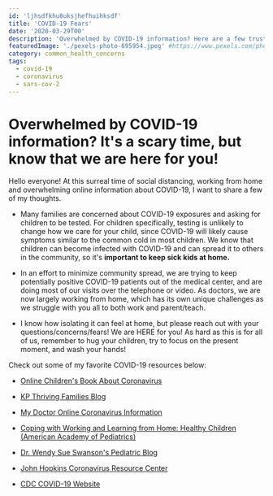 ```yaml
---
id: 'ljhsdfkhu8uksjhefhuihksdf' 
title: 'COVID-19 Fears'
date: '2020-03-29T00'
description: 'Overwhelmed by COVID-19 information? Here are a few trusted sources specifically geared towards children.'
featuredImage: './pexels-photo-695954.jpeg' #https://www.pexels.com/photo/boy-wearing-surgical-mask-695954/
category: common_health_concerns
tags:
  - covid-19
  - coronavirus
  - sars-cov-2
---
```


# Overwhelmed by COVID-19 information? It's a scary time, but know that we are here for you!

Hello everyone! At this surreal time of social distancing, working from home and overwhelming online information about COVID-19, I want to share a few of my thoughts. 

* Many families are concerned about COVID-19 exposures and asking for children to be tested. For children specifically, testing is unlikely to change how we care for your child, since COVID-19 will likely cause symptoms similar to the common cold in most children. We know that children can become infected with COVID-19 and can spread it to others in the community, so it's **important to keep sick kids at home.** 

* In an effort to minimize community spread, we are trying to keep potentially positive COVID-19 patients out of the medical center, and are doing most of our visits over the telephone or video. As doctors, we are now largely working from home, which has its own unique challenges as we struggle with you all to both work and parent/teach. 

* I know how isolating it can feel at home, but please reach out with your questions/concerns/fears! We are HERE for you! As hard as this is for all of us, remember to hug your children, try to focus on the present moment, and wash your hands!

Check out some of my favorite COVID-19 resources below:

* [Online Children's Book About Coronavirus](https://wpg-assets.s3.us-east-1.amazonaws.com/pdf/coronavirus.pdf?utm_source=newsletter&utm_medium=email&utm_campaign=20200417&ts=20200417)

* [KP Thriving Families Blog](https://kpthrivingfamilies.org/pediatricsblog/protecting-your-family-from-covid-19-coronavirus/)

* [My Doctor Online Coronavirus Information](https://mydoctor.kaiserpermanente.org/covid-19/)

* [Coping with Working and Learning from Home: Healthy Children (American Academy of Pediatrics)](https://healthychildren.org/English/health-issues/conditions/chest-lungs/Pages/Working-and-Learning-from-Home-During-the-COVID-19-Outbreak.aspx)

* [Dr. Wendy Sue Swanson's Pediatric Blog](https://www.wendysueswanson.com/covid19-q-a-the-cost-of-covid19-especially-for-children/) 

* [John Hopkins Coronavirus Resource Center](https://coronavirus.jhu.edu/)

* [CDC COVID-19 Website](https://www.cdc.gov/coronavirus/2019-ncov/index.html)
